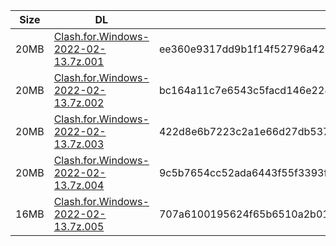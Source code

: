 |    Size   |     DL  | sha512sum |
|  ---  |  ---  |  ---  |
| 20MB | [Clash.for.Windows-2022-02-13.7z.001](https://cdn.jsdelivr.net/gh/appleians/cfw_intel@main/Clash.for.Windows-2022-02-13.7z.001) | ee360e9317dd9b1f14f52796a421be2c56f6a947962a03be9814fabd0e162db0ef2592eabe2dc36d345da8df989ec4a1a92dc5e648989a492737f0a3bb6b7c08 |
| 20MB | [Clash.for.Windows-2022-02-13.7z.002](https://cdn.jsdelivr.net/gh/appleians/cfw_intel@main/Clash.for.Windows-2022-02-13.7z.002) | bc164a11c7e6543c5facd146e2283a6fa4eefcf49ce1dfdabf8a5e15e5c776e5f231b994e40e82776d18a9b8ffd6547df923734bee285d3f16346feeddc86f2a |
| 20MB | [Clash.for.Windows-2022-02-13.7z.003](https://cdn.jsdelivr.net/gh/appleians/cfw_intel@main/Clash.for.Windows-2022-02-13.7z.003) | 422d8e6b7223c2a1e66d27db537c54aad0273ea526c0704d5da5c36081550affc9cb20648e2b850bf9bae4e73f9218fcdbb0a58ba435342a6d8110e43199f9ba |
| 20MB | [Clash.for.Windows-2022-02-13.7z.004](https://cdn.jsdelivr.net/gh/appleians/cfw_intel@main/Clash.for.Windows-2022-02-13.7z.004) | 9c5b7654cc52ada6443f55f3393f22266496cf1024ecf879de521a87db97c7832bfc11520f3d01ad4d1b318d62a372cb6495ff35fe51a48b5b5bef9cf60187d2 |
| 16MB | [Clash.for.Windows-2022-02-13.7z.005](https://cdn.jsdelivr.net/gh/appleians/cfw_intel@main/Clash.for.Windows-2022-02-13.7z.005) | 707a6100195624f65b6510a2b0108809fa2e4871de2b586c50646e23d470644cf2c29430da623b0fd8289d7ac8196799ee2d766aaa2ba1f8b8cd321738361823 |
